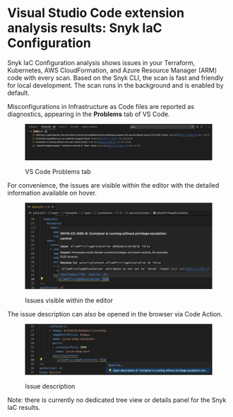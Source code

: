 # Visual Studio Code extension analysis results: Snyk IaC Configuration

Snyk IaC Configuration analysis shows issues in your Terraform, Kubernetes, AWS CloudFormation, and Azure Resource Manager (ARM) code with every scan. Based on the Snyk CLI, the scan is fast and friendly for local development. The scan runs in the background and is enabled by default.

Misconfigurations in Infrastructure as Code files are reported as diagnostics, appearing in the **Problems** tab of VS Code.

<figure><img src="../../.gitbook/assets/vscode-iac-problems.png" alt="VS Code Problems tab"><figcaption><p>VS Code Problems tab</p></figcaption></figure>

For convenience, the issues are visible within the editor with the detailed information available on hover.

<figure><img src="../../.gitbook/assets/vscode-iac-hover.png" alt="Issues visible within the editor"><figcaption><p>Issues visible within the editor</p></figcaption></figure>

The issue description can also be opened in the browser via Code Action.

<figure><img src="../../.gitbook/assets/vscode-iac-code-action.png" alt="Issue description"><figcaption><p>Issue description</p></figcaption></figure>

Note: there is currently no dedicated tree view or details panel for the Snyk IaC results.
